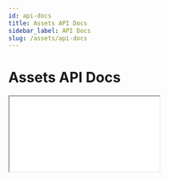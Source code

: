 ```yaml
---
id: api-docs
title: Assets API Docs
sidebar_label: API Docs
slug: /assets/api-docs
---
```


# Assets API Docs

<iframe style={{ width: "100%", height: "calc(100vh - 328px)"}} src="/metaverse/apps/codex/compodoc/assets"></iframe>
